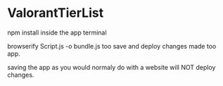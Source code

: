# ValorantTierList

npm install inside the app terminal

browserify Script.js -o bundle.js too save and deploy changes made too app.

saving the app as you would normaly do with a website will NOT deploy changes.

